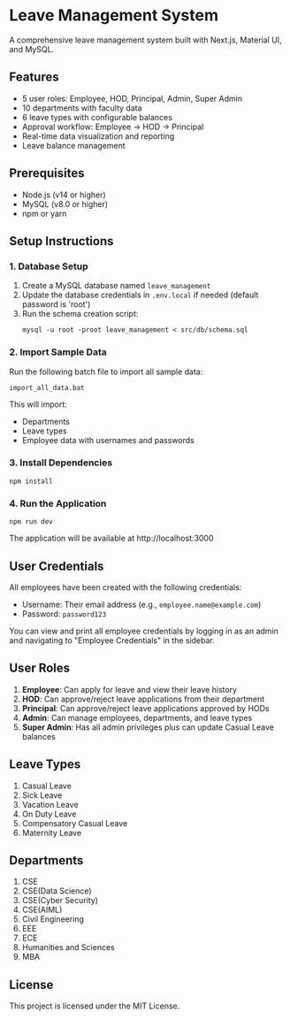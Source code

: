 # Leave Management System

A comprehensive leave management system built with Next.js, Material UI, and MySQL.

## Features

- 5 user roles: Employee, HOD, Principal, Admin, Super Admin
- 10 departments with faculty data
- 6 leave types with configurable balances
- Approval workflow: Employee → HOD → Principal
- Real-time data visualization and reporting
- Leave balance management

## Prerequisites

- Node.js (v14 or higher)
- MySQL (v8.0 or higher)
- npm or yarn

## Setup Instructions

### 1. Database Setup

1. Create a MySQL database named `leave_management`
2. Update the database credentials in `.env.local` if needed (default password is 'root')
3. Run the schema creation script:
   ```
   mysql -u root -proot leave_management < src/db/schema.sql
   ```

### 2. Import Sample Data

Run the following batch file to import all sample data:
```
import_all_data.bat
```

This will import:
- Departments
- Leave types
- Employee data with usernames and passwords

### 3. Install Dependencies

```
npm install
```

### 4. Run the Application

```
npm run dev
```

The application will be available at http://localhost:3000

## User Credentials

All employees have been created with the following credentials:
- Username: Their email address (e.g., `employee.name@example.com`)
- Password: `password123`

You can view and print all employee credentials by logging in as an admin and navigating to "Employee Credentials" in the sidebar.

## User Roles

1. **Employee**: Can apply for leave and view their leave history
2. **HOD**: Can approve/reject leave applications from their department
3. **Principal**: Can approve/reject leave applications approved by HODs
4. **Admin**: Can manage employees, departments, and leave types
5. **Super Admin**: Has all admin privileges plus can update Casual Leave balances

## Leave Types

1. Casual Leave
2. Sick Leave
3. Vacation Leave
4. On Duty Leave
5. Compensatory Casual Leave
6. Maternity Leave

## Departments

1. CSE
2. CSE(Data Science)
3. CSE(Cyber Security)
4. CSE(AIML)
5. Civil Engineering
6. EEE
7. ECE
8. Humanities and Sciences
9. MBA

## License

This project is licensed under the MIT License.
